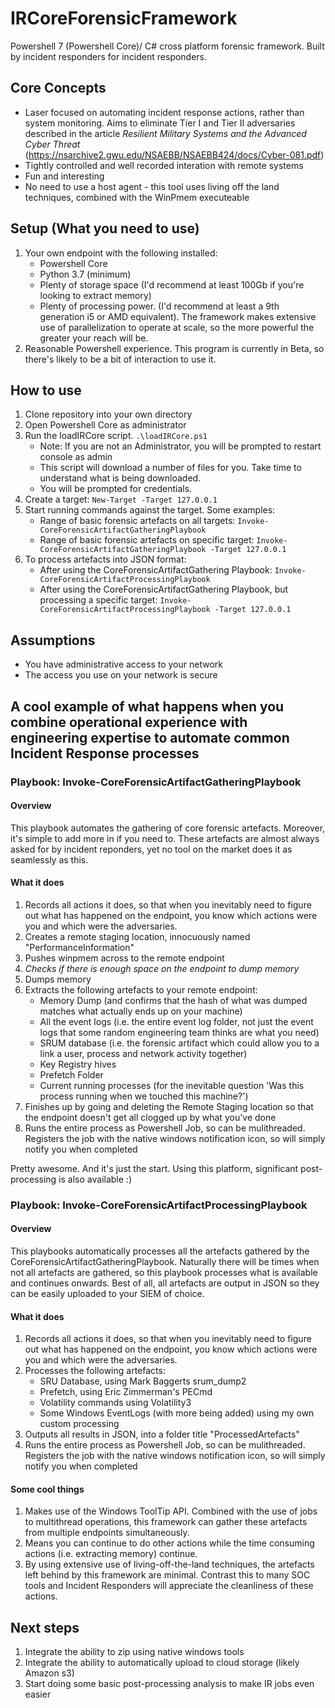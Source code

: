 # IRCoreForensicFramework
Powershell 7 (Powershell Core)/ C# cross platform forensic framework. Built by incident responders for incident responders. 

## Core Concepts
* Laser focused on automating incident response actions, rather than system monitoring. Aims to eliminate Tier I and Tier II adversaries described in the article *Resilient Military Systems and the Advanced Cyber Threat* (https://nsarchive2.gwu.edu/NSAEBB/NSAEBB424/docs/Cyber-081.pdf)
* Tightly controlled and well recorded interation with remote systems 
* Fun and interesting
* No need to use a host agent - this tool uses living off the land techniques, combined with the WinPmem executeable

## Setup (What you need to use)
1. Your own endpoint with the following installed: 
    * Powershell Core 
    * Python 3.7 (minimum)
    * Plenty of storage space (I'd recommend at least 100Gb if you're looking to extract memory)
    * Plenty of processing power. (I'd recommend at least a 9th generation i5 or AMD equivalent). The framework makes extensive use of parallelization to operate at scale, so the more powerful the greater your reach will be. 
2. Reasonable Powershell experience. This program is currently in Beta, so there's likely to be a bit of interaction to use it.

## How to use
1. Clone repository into your own directory
2. Open Powershell Core as administrator
3. Run the loadIRCore script. `.\loadIRCore.ps1` 
    * Note: If you are not an Administrator, you will be prompted to restart console as admin
    * This script will download a number of files for you. Take time to understand what is being downloaded. 
    * You will be prompted for credentials. 
4. Create a target: `New-Target -Target 127.0.0.1`
5. Start running commands against the target. Some examples:
    * Range of basic forensic artefacts on all targets: `Invoke-CoreForensicArtifactGatheringPlaybook`
    * Range of basic forensic artefacts on specific target: `Invoke-CoreForensicArtifactGatheringPlaybook -Target 127.0.0.1`
6. To process artefacts into JSON format:
    * After using the CoreForensicArtifactGathering Playbook: `Invoke-CoreForensicArtifactProcessingPlaybook`
    * After using the CoreForensicArtifactGathering Playbook, but processing a specific target: `Invoke-CoreForensicArtifactProcessingPlaybook -Target 127.0.0.1`

## Assumptions
* You have administrative access to your network 
* The access you use on your network is secure

## A cool example of what happens when you combine operational experience with engineering expertise to automate common Incident Response processes

### Playbook: Invoke-CoreForensicArtifactGatheringPlaybook
#### Overview
This playbook automates the gathering of core forensic artefacts. Moreover, it's simple to add more in if you need to. These artefacts are almost always asked for by incident reponders, yet no tool on the market does it as seamlessly as this.   

#### What it does
1. Records all actions it does, so that when you inevitably need to figure out what has happened on the endpoint, you know which actions were you and which were the adversaries. 
2. Creates a remote staging location, innocuously named "PerformanceInformation"
3. Pushes winpmem across to the remote endpoint
4. *Checks if there is enough space on the endpoint to dump memory*
5. Dumps memory
6. Extracts the following artefacts to your remote endpoint: 
    * Memory Dump (and confirms that the hash of what was dumped matches what actually ends up on your machine)
    * All the event logs (i.e. the entire event log folder, not just the event logs that some random engineering team thinks are what you need)
    * SRUM database (i.e. the forensic artifact which could allow you to a link a user, process and network activity together)
    * Key Registry hives
    * Prefetch Folder
    * Current running processes (for the inevitable question 'Was this process running when we touched this machine?')
7. Finishes up by going and deleting the Remote Staging location so that the endpoint doesn't get all clogged up by what you've done
8. Runs the entire process as Powershell Job, so can be mulithreaded. Registers the job with the native windows notification icon, so will simply notify you when completed

Pretty awesome. And it's just the start. Using this platform, significant post-processing is also available :) 

### Playbook: Invoke-CoreForensicArtifactProcessingPlaybook
#### Overview
This playbooks automatically processes all the artefacts gathered by the CoreForensicArtifactGatheringPlaybook. Naturally there will be times when not all artefacts are gathered, so this playbook processes what is available and continues onwards. Best of all, all artefacts are output in JSON so they can be easily uploaded to your SIEM of choice. 

#### What it does
1. Records all actions it does, so that when you inevitably need to figure out what has happened on the endpoint, you know which actions were you and which were the adversaries. 
2. Processes the following artefacts:
    * SRU Database, using Mark Baggerts srum_dump2
    * Prefetch, using Eric Zimmerman's PECmd
    * Volatility commands using Volatility3 
    * Some Windows EventLogs (with more being added) using my own custom processing
3. Outputs all results in JSON, into a folder title "ProcessedArtefacts"
4. Runs the entire process as Powershell Job, so can be mulithreaded. Registers the job with the native windows notification icon, so will simply notify you when completed

#### Some cool things
1. Makes use of the Windows ToolTip API. Combined with the use of jobs to multithread operations, this framework can gather these artefacts from multiple endpoints simultaneously. 
2. Means you can continue to do other actions while the time consuming actions (i.e. extracting memory) continue.
3. By using extensive use of living-off-the-land techniques, the artefacts left behind by this framework are minimal. Contrast this to many SOC tools and Incident Responders will appreciate the cleanliness of these actions. 

## Next steps
1. Integrate the ability to zip using native windows tools
2. Integrate the ability to automatically upload to cloud storage (likely Amazon s3)
3. Start doing some basic post-processing analysis to make IR jobs even easier

